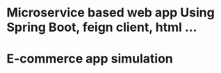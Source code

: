 # Microservice based web app Using Spring Boot, feign client, html ...
#  E-commerce app simulation 
